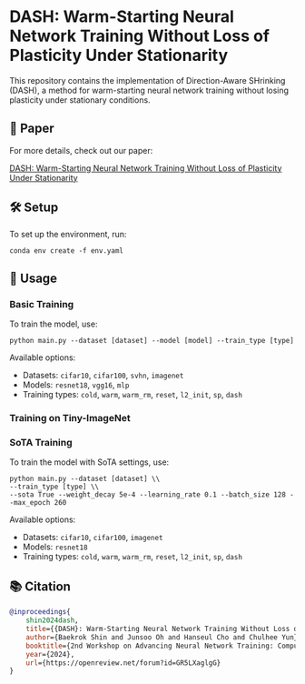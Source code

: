 # DASH: Warm-Starting Neural Network Training Without Loss of Plasticity Under Stationarity

This repository contains the implementation of Direction-Aware SHrinking (DASH), a method for warm-starting neural network training without losing plasticity under stationary conditions.

## 📄 Paper

For more details, check out our paper: 

[DASH: Warm-Starting Neural Network Training Without Loss of Plasticity Under Stationarity](https://openreview.net/pdf?id=GR5LXaglgG)

## 🛠️ Setup

To set up the environment, run:

```
conda env create -f env.yaml
```

## 🚀 Usage

### Basic Training

To train the model, use:

```
python main.py --dataset [dataset] --model [model] --train_type [type]
```

Available options:
- Datasets: `cifar10`, `cifar100`, `svhn`, `imagenet`
- Models: `resnet18`, `vgg16`, `mlp`
- Training types: `cold`, `warm`, `warm_rm`, `reset`, `l2_init`, `sp`, `dash`

### Training on Tiny-ImageNet


### SoTA Training

To train the model with SoTA settings, use:
```
python main.py --dataset [dataset] \\ 
--train_type [type] \\
--sota True --weight_decay 5e-4 --learning_rate 0.1 --batch_size 128 --max_epoch 260
```
Available options:
- Datasets: `cifar10`, `cifar100`, `imagenet`
- Models: `resnet18`
- Training types: `cold`, `warm`, `warm_rm`, `reset`, `l2_init`, `sp`, `dash`

## 📚 Citation
```bibtex
@inproceedings{
    shin2024dash,
    title={{DASH}: Warm-Starting Neural Network Training Without Loss of Plasticity Under Stationarity},
    author={Baekrok Shin and Junsoo Oh and Hanseul Cho and Chulhee Yun},
    booktitle={2nd Workshop on Advancing Neural Network Training: Computational Efficiency, Scalability, and Resource Optimization (WANT@ICML 2024)},
    year={2024},
    url={https://openreview.net/forum?id=GR5LXaglgG}
}
```
